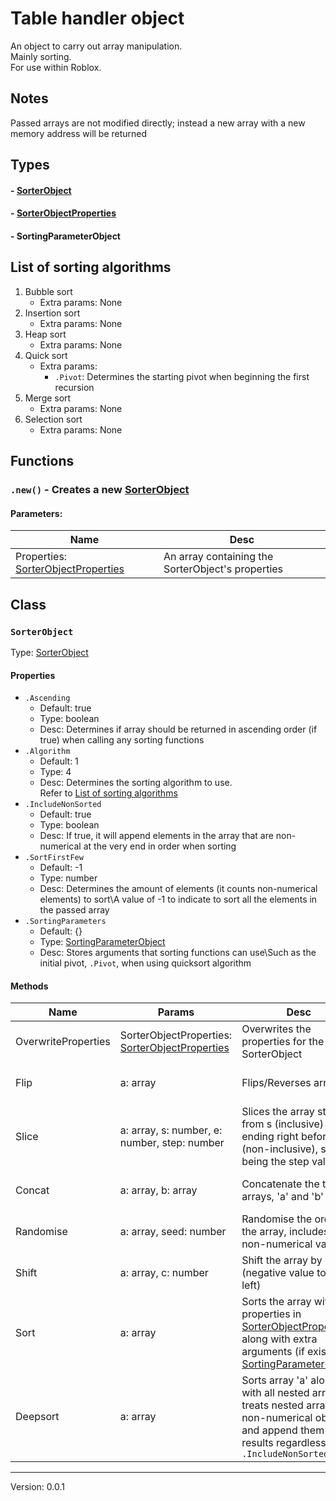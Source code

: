 # Table handler object

An object to carry out array manipulation.  
Mainly sorting.  
For use within Roblox.  

## Notes
Passed arrays are not modified directly; instead a new array with a new memory address will be returned

## Types
#### - [SorterObject](https://github.com/ballgoesvroomvroom/TableHandler#sorterobject)
#### - [SorterObjectProperties](https://github.com/ballgoesvroomvroom/TableHandler#properties)
#### - SortingParameterObject

## List of sorting algorithms
1. Bubble sort
	- Extra params: None
2. Insertion sort
	- Extra params: None
3. Heap sort
	- Extra params: None
4. Quick sort
	- Extra params:
		- `.Pivot`: Determines the starting pivot when beginning the first recursion
5. Merge sort
	- Extra params: None
6. Selection sort
	- Extra params: None

## Functions
### `.new()` - Creates a new [SorterObject](https://github.com/ballgoesvroomvroom/TableHandler#sorterobject)
#### Parameters:
| Name | Desc|
| ---- | ----|
| Properties: [SorterObjectProperties](https://github.com/ballgoesvroomvroom/TableHandler#--sorterobjectproperties) | An array containing the SorterObject's properties |

## Class
### `SorterObject`
Type: [SorterObject](https://github.com/ballgoesvroomvroom/TableHandler#--sorterobject)

#### Properties
- `.Ascending`
	- Default: true
	- Type: boolean
	- Desc: Determines if array should be returned in ascending order (if true) when calling any sorting functions
- `.Algorithm`
	- Default: 1
	- Type: 4
	- Desc: Determines the sorting algorithm to use.<br />Refer to [List of sorting algorithms](https://github.com/ballgoesvroomvroom/TableHandler#list-of-sorting-algorithms)
- `.IncludeNonSorted`
	- Default: true
	- Type: boolean
	- Desc: If true, it will append elements in the array that are non-numerical at the very end in order when sorting
- `.SortFirstFew`
	- Default: -1
	- Type: number
	- Desc: Determines the amount of elements (it counts non-numerical elements) to sort\A value of -1 to indicate to sort all the elements in the passed array
- `.SortingParameters`
	- Default: {}
	- Type: [SortingParameterObject](https://github.com/ballgoesvroomvroom/TableHandler#--sortingparameterobject)
	- Desc: Stores arguments that sorting functions can use\Such as the initial pivot, `.Pivot`, when using quicksort algorithm

#### Methods
| Name | Params | Desc | Returns
| ---- | ----| ----| ----|
| OverwriteProperties | SorterObjectProperties: [SorterObjectProperties](https://github.com/ballgoesvroomvroom/TableHandler#--sorterobjectproperties) | Overwrites the properties for the SorterObject | nil |
| Flip | a: array | Flips/Reverses array 'a' | Returns the flipped array of 'a' | Flipped array of 'a'
| Slice | a: array, s: number, e: number, step: number | Slices the array starting from s (inclusive) and ending right before e (non-inclusive), step being the step value | Sliced array of 'a'
| Concat | a: array, b: array | Concatenate the two arrays, 'a' and 'b' | Concatenated array from 'a' and 'b'
| Randomise | a: array, seed: number | Randomise the order of the array, includes non-numerical values | Randomised array of 'a'
| Shift | a: array, c: number | Shift the array by c (negative value to shift left) | Shifted array of 'a'
| Sort | a: array | Sorts the array with the properties in [SorterObjectProperties](https://github.com/ballgoesvroomvroom/TableHandler#--sorterobjectproperties) along with extra arguments (if exists), [SortingParameterObject](https://github.com/ballgoesvroomvroom/TableHandler#--sortingparameterobject) | Sorted array of 'a'
| Deepsort | a: array | Sorts array 'a' along with all nested arrays, treats nested arrays as non-numerical objects and append them to the results regardless of `.IncludeNonSorted` | Sorted array of 'a', along with its nested arrays

---

Version: 0.0.1